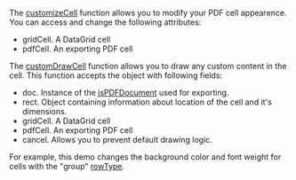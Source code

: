 The [customizeCell](/Documentation/ApiReference/Common/Object_Structures/ExportDataGridProps/#customizeCell) function allows you to modify your PDF cell appearence. You can access and change the following attributes:

- gridCell. A DataGrid cell
- pdfCell. An exporting PDF cell

The [customDrawCell](/Documentation/ApiReference/Common/Object_Structures/ExportDataGridProps/#customizeCell) function allows you to draw any custom content in the cell. This function accepts the object with following fields:

- doc. Instance of the [jsPDFDocument](/api-reference/50%20Common/Object%20Structures/PdfExportDataGridProps/jsPDFDocument.md '/Documentation/ApiReference/Common/Object_Structures/PdfExportDataGridProps/#jsPDFDocument') used for exporting.
- rect. Object containing information about location of the cell and it's dimensions.
- gridCell. A DataGrid cell
- pdfCell. An exporting PDF cell
- cancel. Allows you to prevent default drawing logic.

For example, this demo changes the background color and font weight for cells with the "group" [rowType](/Documentation/ApiReference/UI_Components/dxDataGrid/Row/#rowType).
